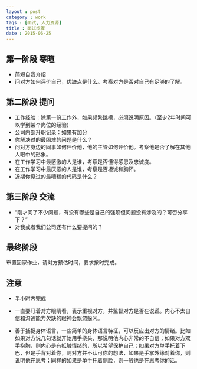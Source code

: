```yaml
---
layout : post
category : work
tags : [面试, 人力资源]
title : 面试步骤
date : 2015-06-25
---
```


## 第一阶段 寒暄

- 简短自我介绍
- 问对方如何评价自己，优缺点是什么。考察对方是否对自己有足够的了解。

## 第二阶段 提问

- 工作经验：除第一份工作外，如果频繁跳槽，必须说明原因。（至少2年时间可以学到某个岗位的经验）
- 公司内部升职记录：如果有加分
- 你解决过的最困难的问题是什么？
- 问对方身边的同事如何评价他，他的主管如何评价他。考察他是否了解在其他人眼中的形象。
- 在工作学习中最感激的人是谁，考察是否懂得感恩及忠诚度。
- 在工作学习中最厌恶的人是谁，考察是否坦诚和胸怀。
- 近期你见过的最糟糕的代码是什么？

## 第三阶段 交流

- “刚才问了不少问题，有没有哪些是自己的强项但问题没有涉及的？可否分享下？”
- 对我或者我们公司还有什么要提问的？

## 最终阶段

布置回家作业，请对方预估时间，要求按时完成。

## 注意

- 半小时内完成
 
- 一直要盯着对方眼睛看，表示重视对方，并监督对方是否在说谎。内心不太自信和沟通能力欠缺的眼神会飘忽躲闪。
 
- 善于捕捉身体语言，一些简单的身体语言特征，可以反应出对方的情绪。比如如果对方说几句话就开始用手挠头，那说明他内心非常的不自信；如果对方双手抱胸，则内心是有抵触情绪的，所以希望保护自己；如果对方单手托着下巴，但是手背对着你，则对方并不认可你的想法，如果是手掌外缘对着你，则说明他在思考；同样的如果是单手托着侧脸，则一般也是在思考你的话。
